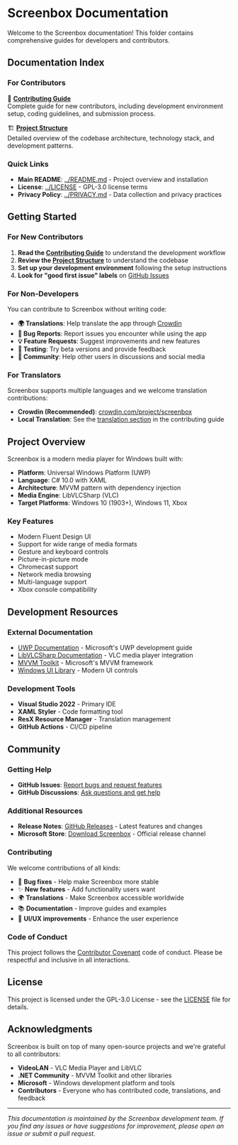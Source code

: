 # Screenbox Documentation

Welcome to the Screenbox documentation! This folder contains comprehensive guides for developers and contributors.

## Documentation Index

### For Contributors

📖 **[Contributing Guide](CONTRIBUTING.md)**  
Complete guide for new contributors, including development environment setup, coding guidelines, and submission process.

🏗️ **[Project Structure](PROJECT_STRUCTURE.md)**  
Detailed overview of the codebase architecture, technology stack, and development patterns.

### Quick Links

- **Main README**: [../README.md](../README.md) - Project overview and installation
- **License**: [../LICENSE](../LICENSE) - GPL-3.0 license terms
- **Privacy Policy**: [../PRIVACY.md](../PRIVACY.md) - Data collection and privacy practices

## Getting Started

### For New Contributors

1. **Read the [Contributing Guide](CONTRIBUTING.md)** to understand the development workflow
2. **Review the [Project Structure](PROJECT_STRUCTURE.md)** to understand the codebase
3. **Set up your development environment** following the setup instructions
4. **Look for "good first issue" labels** on [GitHub Issues](https://github.com/huynhsontung/Screenbox/issues)

### For Non-Developers

You can contribute to Screenbox without writing code:

- **🌍 Translations**: Help translate the app through [Crowdin](https://crowdin.com/project/screenbox)
- **🐛 Bug Reports**: Report issues you encounter while using the app
- **💡 Feature Requests**: Suggest improvements and new features
- **📱 Testing**: Try beta versions and provide feedback
- **📢 Community**: Help other users in discussions and social media

### For Translators

Screenbox supports multiple languages and we welcome translation contributions:

- **Crowdin (Recommended)**: [crowdin.com/project/screenbox](https://crowdin.com/project/screenbox)
- **Local Translation**: See the [translation section](CONTRIBUTING.md#translation) in the contributing guide

## Project Overview

Screenbox is a modern media player for Windows built with:

- **Platform**: Universal Windows Platform (UWP)
- **Language**: C# 10.0 with XAML
- **Architecture**: MVVM pattern with dependency injection
- **Media Engine**: LibVLCSharp (VLC)
- **Target Platforms**: Windows 10 (1903+), Windows 11, Xbox

### Key Features

- Modern Fluent Design UI
- Support for wide range of media formats
- Gesture and keyboard controls
- Picture-in-picture mode
- Chromecast support
- Network media browsing
- Multi-language support
- Xbox console compatibility

## Development Resources

### External Documentation

- [UWP Documentation](https://docs.microsoft.com/en-us/windows/uwp/) - Microsoft's UWP development guide
- [LibVLCSharp Documentation](https://code.videolan.org/videolan/LibVLCSharp) - VLC media player integration
- [MVVM Toolkit](https://docs.microsoft.com/en-us/dotnet/communitytoolkit/mvvm/) - Microsoft's MVVM framework
- [Windows UI Library](https://docs.microsoft.com/en-us/windows/apps/winui/) - Modern UI controls

### Development Tools

- **Visual Studio 2022** - Primary IDE
- **XAML Styler** - Code formatting tool
- **ResX Resource Manager** - Translation management
- **GitHub Actions** - CI/CD pipeline

## Community

### Getting Help

- **GitHub Issues**: [Report bugs and request features](https://github.com/huynhsontung/Screenbox/issues)
- **GitHub Discussions**: [Ask questions and get help](https://github.com/huynhsontung/Screenbox/discussions)

### Additional Resources

- **Release Notes**: [GitHub Releases](https://github.com/huynhsontung/Screenbox/releases) - Latest features and changes
- **Microsoft Store**: [Download Screenbox](https://apps.microsoft.com/detail/9NTSNMSVCB5L) - Official release channel

### Contributing

We welcome contributions of all kinds:

- 🐛 **Bug fixes** - Help make Screenbox more stable
- ✨ **New features** - Add functionality users want
- 🌍 **Translations** - Make Screenbox accessible worldwide
- 📚 **Documentation** - Improve guides and examples
- 🎨 **UI/UX improvements** - Enhance the user experience

### Code of Conduct

This project follows the [Contributor Covenant](https://www.contributor-covenant.org/) code of conduct. Please be respectful and inclusive in all interactions.

## License

This project is licensed under the GPL-3.0 License - see the [LICENSE](../LICENSE) file for details.

## Acknowledgments

Screenbox is built on top of many open-source projects and we're grateful to all contributors:

- **VideoLAN** - VLC Media Player and LibVLC
- **.NET Community** - MVVM Toolkit and other libraries
- **Microsoft** - Windows development platform and tools
- **Contributors** - Everyone who has contributed code, translations, and feedback

---

*This documentation is maintained by the Screenbox development team. If you find any issues or have suggestions for improvement, please open an issue or submit a pull request.*